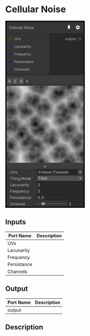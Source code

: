 # Cellular Noise
![Mixture.CellularNoise](../../images/Mixture.CellularNoise.png)
## Inputs
Port Name | Description
--- | ---
UVs | 
Lacunarity | 
Frequency | 
Persistance | 
Channels | 

## Output
Port Name | Description
--- | ---
output | 

## Description

